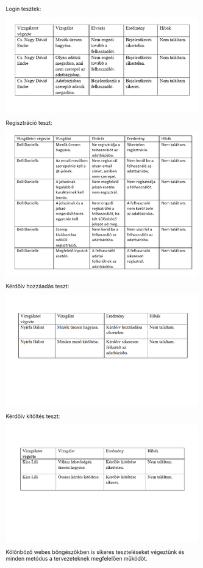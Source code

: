 Login tesztek:

  ![My Image](Tesztjegyzőkönyvek/login.png)

Regisztráció teszt:

  ![My Image](Tesztjegyzőkönyvek/reg.png)
  
Kérdőív hozzáadás teszt:

  ![My Image](Tesztjegyzőkönyvek/kerdoiv_hozzaadas.png)

Kérdőív kitöltés teszt:

  ![My Image](Tesztjegyzőkönyvek/kerdoiv_kitoltes.png)
  
  
Kőlőnböző webes böngészőkben is sikeres teszteléseket végeztünk és minden metódus a tervezeteknek megfelelően működöt.

